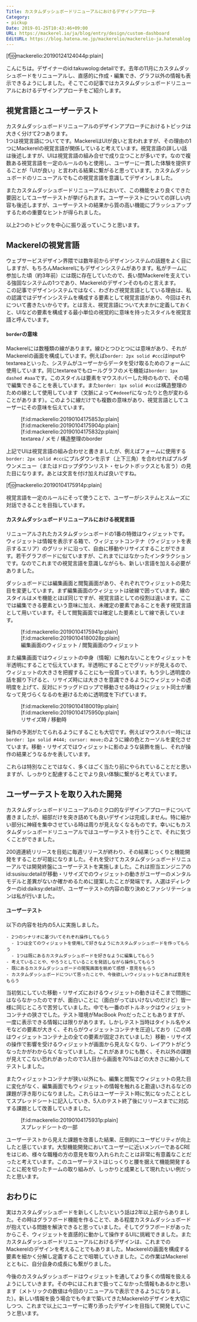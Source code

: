```yaml
---
Title: カスタムダッシュボードリニューアルにおけるデザインアプローチ
Category:
- pickup
Date: 2019-01-25T10:43:46+09:00
URL: https://mackerel.io/ja/blog/entry/design/custom-dashboard
EditURL: https://blog.hatena.ne.jp/mackerelio/mackerelio-ja.hatenablog.mackerel.io/atom/entry/10257846132697053522
---
```


[f:id:mackerelio:20190124124044p:plain]

こんにちは。デザイナーのid:takuwolog:detailです。去年の11月にカスタムダッシュボードをリニューアルし、直感的に作成・編集でき、グラフ以外の情報も表示できるようにしました。そこでこの記事ではカスタムダッシュボードリニューアルにおけるデザインアプローチをご紹介します。

## 視覚言語とユーザーテスト
カスタムダッシュボードリニューアルのデザインアプローチにおけるトピックは大きく分けて2つあります。  
1つは視覚言語についてです。MackerelはUIが良いと言われますが、その理由の1つにMackerelの視覚言語が関係していると考えています。視覚言語の詳しい話は後述しますが、UIは視覚言語の組み合せで成り立つことが多いです。なので複数ある視覚言語を一定のルールのもと使用し、ユーザーに一貫した体験を提供することが「UIが良い」と言われる結果に繋がると思っています。カスタムダッシュボードのリニューアルでもこの視覚言語を意識してデザインしました。

またカスタムダッシュボードリニューアルにおいて、この機能をより良くできた要因としてユーザーテストが挙げられます。ユーザーテストについての詳しい内容も後述しますが、ユーザーテストの結果から質の高い機能にブラッシュアップするための重要なヒントが得られました。

以上2つのトピックを中心に振り返っていこうと思います。

## Mackerelの視覚言語
ウェブサービスデザイン界隈では数年前からデザインシステムの話題をよく目にしますが、もちろんMackerelにもデザインシステムがあります。私がチームに参加した頃（約3年前）には既に存在していたので、長い間Mackerelを支えている強固なシステムの1つであり、Mackerelのデザインそのものと言えます。  
この記事でデザインシステムではなく、わざわざ視覚言語としている理由は、私の認識ではデザインシステムを構成する要素として視覚言語があり、今回はそれについて書きたいからです。とは言え、視覚言語について大まかに定義しておくと、UIなどの要素を構成する最小単位の視覚的に意味を持ったスタイルを視覚言語と呼んでいます。

#### `border`の意味
Mackerelには数種類の線があります。線ひとつひとつには意味があり、それがMackerelの画面を構成しています。例えば`border: 2px solid #ccc`はinputやtextareaといった、システムがユーザーからデータを受け取るためのフォームに使用しています。同じtextareaでもロールグラフのメモ機能は`border: 1px dashed #aaa`です。このスタイルは要素をマウスホバーした時のもので、その場で編集できることを表しています。また`border: 1px solid #ccc`は構造整理のための線として使用しています（文脈によって`#edeeef`になったりと色が変わることがあります）。このように線だけでも複数の意味があり、視覚言語としてユーザーにその意味を伝えています。

<figure class="figure-image figure-image-fotolife" title="textarea / メモ / 構造整理のborder"><div class="images-row mceNonEditable">[f:id:mackerelio:20190104175853p:plain][f:id:mackerelio:20190104175904p:plain][f:id:mackerelio:20190104175832p:plain]</div><figcaption>textarea / メモ / 構造整理のborder</figcaption></figure>

上記でUIは視覚言語の組み合わせと書きましたが、例えばフォームに使用する`border: 2px solid #ccc`にプルダウンを示す（上下三角）を合わせればプルダウンメニュー（またはドロップダウンリスト・セレクトボックスとも言う）の見た目になります。あとは文言を付け加えれば良いですね。

[f:id:mackerelio:20190104175914p:plain]

視覚言語を一定のルールにそって使うことで、ユーザーがシステムとスムーズに対話できることを目指しています。

#### カスタムダッシュボードリニューアルにおける視覚言語
リニューアルされたカスタムダッシュボードの1番の特徴はウィジェットです。ウィジェットは情報を表示する箱で、ウィジェットコンテナ（ウィジェットを表示するエリア）のグリッドに沿って、自由に移動やリサイズすることができます。若干グラフボードに似ていますが、これまでにはなかったインタラクションです。なのでこれまでの視覚言語を意識しながらも、新しい言語を加える必要がありました。

ダッシュボードには編集画面と閲覧画面があり、それぞれでウィジェットの見た目を変更しています。まず編集画面のウィジェットは破線で囲っています。線のスタイルはメモ機能とほぼ同じですが、視覚言語としての役割は違います。ここでは編集できる要素という意味に加え、未確定の要素であることを表す視覚言語として用いています。そして閲覧画面では確定した要素として線で表しています。

<figure class="figure-image figure-image-fotolife" title="編集画面のウィジェット / 閲覧画面のウィジェット"><div class="images-row mceNonEditable">[f:id:mackerelio:20190104175941p:plain][f:id:mackerelio:20190104180028p:plain]</div><figcaption>編集画面のウィジェット / 閲覧画面のウィジェット</figcaption></figure>

また編集画面ではウィジェットの中身（情報）に触れないことをウィジェットを半透明にすることで伝えています。半透明にすることでグリッドが見えるので、ウィジェットの大きさを把握することにも一役買っています。もう少し透明度の話を掘り下げると、リサイズ時には大きさを意識できるようにウィジェットの透明度を上げて、反対にドラッグドロップで移動させる時はウィジェット同士が重なって見づらくなるのを避けるために透明度を下げています。

<figure class="figure-image figure-image-fotolife" title="リサイズ時 / 移動時"><div class="images-row mceNonEditable">[f:id:mackerelio:20190104180019p:plain][f:id:mackerelio:20190104175950p:plain]</div><figcaption>リサイズ時 / 移動時</figcaption></figure>

操作の予測がたてられるようにすることも大切です。例えばマウスホバー時には`border: 1px solid #444; cursor: move;`のように線の色とカーソルを変化させています。移動・リサイズではウィジェットに影のような装飾を施し、それが操作の結果どうなるかを表しています。

これらは特別なことではなく、多くはごく当たり前にやられていることだと思いますが、しっかりと配慮することでより良い体験に繋がると考えています。

## ユーザーテストを取り入れた開発
カスタムダッシュボードリニューアルのミクロ的なデザインアプローチについて書きましたが、細部だけを突き詰めても良いデザインは完成しません。特に細かい部分に神経を集中させている時は周りが見えなくなるものです。幸いにもカスタムダッシュボードリニューアルではユーザーテストを行うことで、それに気づくことができました。

200週連続リリースを目処に毎週リリースが終わり、その結果じっくりと機能開発をすることが可能になりました。それを受けてカスタムダッシュボードリニューアルでは開発終盤にユーザーテストを実施しました。これは担当エンジニアのid:susisu:detailが移動・リサイズでのウィジェットの動きがユーザーのメンタルモデルと差異がないか確かめるために提案したことが発端です。人選はディレクターのid:daiksy:detailが、ユーザーテストの内容の取り決めとファシリテーションは私が行いました。

#### ユーザーテスト
以下の内容を社内の5人に実施しました。

```
- 2つのシナリオに基づいてそれぞれ操作してもらう
  - 1つは全てのウィジェットを使用して好きなようにカスタムダッシュボードを作ってもらう
  - 1つは既にあるカスタムダッシュボードを好きなように編集してもらう
- 考えていることや、やろうとしていることを発話しながら操作してもらう
- 既にあるカスタムダッシュボードの閲覧画面を眺めて感想・意見をもらう
- カスタムダッシュボードについて思ったことや、今後欲しいウィジェットなどあれば意見をもらう
```

当初気にしていた移動・リサイズにおけるウィジェットの動きはそこまで問題にはならなかったのですが、面白いことに（面白がってはいけないのだけど）皆一様に同じところで苦労していました。中でも一番のボトルネックはウィジェットコンテナの狭さでした。テスト環境がMacBook Proだったこともありますが、一度に表示できる情報には限りがあります。しかしテスト当時はタイトル名やメモなどの要素が大きく、それらがウィジェットコンテナを圧迫しており（この時はウィジェットコンテナ上の全ての要素が固定されていました）移動・リサイズの操作で影響を受けるウィジェットが画面から見えなくなり、レイアウトがどうなったかがわからなくなっていました。これがあまりにも酷く、それ以外の課題が見えてこない恐れがあったので3人目から画面を70%ほどの大きさに縮小してテストしました。

またウィジェットコンテナが狭い以外にも、編集と閲覧でウィジェットの見た目に変化がなく、編集画面でもウィジェットの情報を触れると勘違いされるなどの課題が浮き彫りになりました。これらはユーザーテスト時に気になったこととしてスプレッドシートに記入していき、5人のテスト終了後にリリースまでに対応する課題として改善していきました。


<figure class="figure-image figure-image-fotolife" title="スプレッドシートの一部">[f:id:mackerelio:20190104175931p:plain]<figcaption>スプレッドシートの一部</figcaption></figure>


ユーザーテストから見えた課題を改善した結果、圧倒的にユーザビリティが向上したと感じています。大型機能開発においてユーザーに近いメンバーであるCREをはじめ、様々な職種の方の意見を取り入れられたことは非常に有意義なことだったと考えています。このユーザーテストはじっくりと腰を据えて機能開発することに舵を切ったチームの取り組みが、しっかりと成果として現れたいい例だったと思います。

## おわりに
実はカスタムダッシュボードを新しくしたいという話は2年以上前からありました。その時はグラフボード機能を作ることで、ある程度カスタムダッシュボードが抱えている問題を解決できると思っていました。そしてグラフボードがあったからこそ、ウィジェットを直感的に動かして操作するUIに挑戦できました。またカスタムダッシュボードリニューアルにおけるデザインは、これまでのMackerelのデザインを考えることでもありました。Mackerelの画面を構成する要素を細かく分解し定義することで咀嚼していきました。この作業はMackerelとともに、自分自身の成長にも繋がりました。

今後のカスタムダッシュボードはウィジェットを通してより多くの情報を扱えるようにしていきます。その中にはこれまで扱ってこなかった情報もあるかと思います（メトリックの数値は今回のリニューアルで表示できるようになりました）。新しい情報を扱う場合でも今まで築いてきたMackerelのデザインを大切にしつつ、これまで以上にユーザーに寄り添ったデザインを目指して開発していこうと思います。
